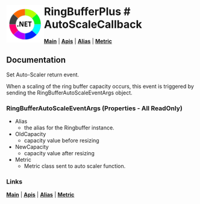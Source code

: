 # <img align="left" width="100" height="100" src="./images/icon.png"> RingBufferPlus # AutoScaleCallback

[**Main**](index.md#help) | 
[**Apis**](index.md#apis) |
[**Alias**](aliasname.md) |
[**Metric**](metricclass) 

## Documentation
Set Auto-Scaler return event.

When a scaling of the ring buffer capacity occurs, this event is triggered by sending the RingBufferAutoScaleEventArgs object.

### RingBufferAutoScaleEventArgs (Properties - All ReadOnly)

- Alias 
	-  the alias for the Ringbuffer instance.
- OldCapacity 
	-  capacity value before resizing
- NewCapacity 
	-  capacity value after resizing
- Metric
	-  Metric class sent to auto scaler function.

### Links
[**Main**](index.md#help) | 
[**Apis**](index.md#apis) |
[**Alias**](aliasname.md) |
[**Metric**](metricclass) 



